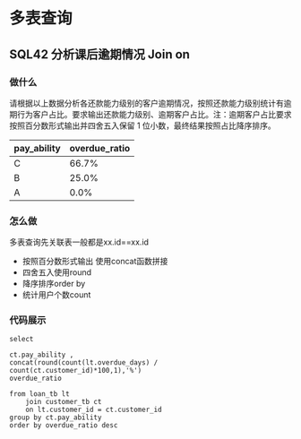 # 多表查询

## SQL42 分析课后逾期情况 Join on

###    做什么

请根据以上数据分析各还款能力级别的客户逾期情况，按照还款能力级别统计有逾期行为客户占比。要求输出还款能力级别、逾期客户占比。注：逾期客户占比要求按照百分数形式输出并四舍五入保留 1 位小数，最终结果按照占比降序排序。

| pay_ability | overdue_ratio |
| ----------- | ------------- |
| C           | 66.7%         |
| B           | 25.0%         |
| A           | 0.0%          |

###        怎么做

多表查询先关联表一般都是xx.id==xx.id

- 按照百分数形式输出 使用concat函数拼接
- 四舍五入使用round
- 降序排序order by
- 统计用户个数count

###        代码展示

```
select

ct.pay_ability , 
concat(round(count(lt.overdue_days) / count(ct.customer_id)*100,1),'%') 
overdue_ratio

from loan_tb lt 
    join customer_tb ct 
    on lt.customer_id = ct.customer_id
group by ct.pay_ability
order by overdue_ratio desc
```



